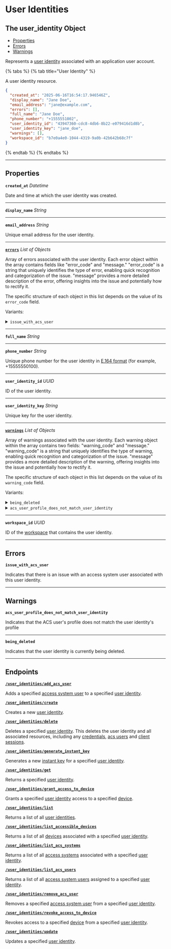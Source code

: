 # User Identities

## The user_identity Object

- [Properties](./#properties)
- [Errors](./#errors)
- [Warnings](./#warnings)


Represents a [user identity](../../capability-guides/mobile-access/managing-mobile-app-user-accounts-with-user-identities.md#what-is-a-user-identity) associated with an application user account.

{% tabs %}
{% tab title="User Identity" %}

A user identity resource.

```json
{
  "created_at": "2025-06-16T16:54:17.946546Z",
  "display_name": "Jane Doe",
  "email_address": "jane@example.com",
  "errors": [],
  "full_name": "Jane Doe",
  "phone_number": "+1555551002",
  "user_identity_id": "43947360-cdc8-4db6-8b22-e079416d1d8b",
  "user_identity_key": "jane_doe",
  "warnings": [],
  "workspace_id": "b7e0a4e0-1044-4319-9a0b-42b642b68c7f"
}
```
{% endtab %}
{% endtabs %}

---
## Properties

**`created_at`** *Datetime*

Date and time at which the user identity was created.




---

**`display_name`** *String*





---

**`email_address`** *String*

Unique email address for the user identity.




---

[**`errors`**](./#errors) *List* *of Objects*

Array of errors associated with the user identity. Each error object within the array contains fields like "error_code" and "message." "error_code" is a string that uniquely identifies the type of error, enabling quick recognition and categorization of the issue. "message" provides a more detailed description of the error, offering insights into the issue and potentially how to rectify it.




The specific structure of each object in this list depends on the value of its `error_code` field.

Variants:
<details>
<summary><code>issue_with_acs_user</code></summary>

Indicates that there is an issue with an access system user associated with this user identity.

  **`acs_system_id`** *UUID*
  
  
  ID of the access system that the user identity is associated with.
  
  
  ---

  **`acs_user_id`** *UUID*
  
  
  ID of the access system user that has an issue.
  
  
  ---

  **`created_at`** *Datetime*
  
  
  Date and time at which Seam created the error.
  
  
  ---

  **`error_code`** *Enum*
  
  
  Unique identifier of the type of error. Enables quick recognition and categorization of the issue.
  
  Enum values:
  
  - <code>issue_with_acs_user</code>
  
  
  ---

  **`message`** *String*
  
  
  Detailed description of the error. Provides insights into the issue and potentially how to rectify it.
  
  
</details>

---

**`full_name`** *String*





---

**`phone_number`** *String*

Unique phone number for the user identity in [E.164 format](https://www.itu.int/rec/T-REC-E.164/en) (for example, +15555550100).




---

**`user_identity_id`** *UUID*

ID of the user identity.




---

**`user_identity_key`** *String*

Unique key for the user identity.




---

[**`warnings`**](./#warnings) *List* *of Objects*

Array of warnings associated with the user identity. Each warning object within the array contains two fields: "warning_code" and "message." "warning_code" is a string that uniquely identifies the type of warning, enabling quick recognition and categorization of the issue. "message" provides a more detailed description of the warning, offering insights into the issue and potentially how to rectify it.




The specific structure of each object in this list depends on the value of its `warning_code` field.

Variants:
<details>
<summary><code>being_deleted</code></summary>

Indicates that the user identity is currently being deleted.

  **`created_at`** *Datetime*
  
  
  Date and time at which Seam created the warning.
  
  
  ---

  **`message`** *String*
  
  
  Detailed description of the warning. Provides insights into the issue and potentially how to rectify it.
  
  
  ---

  **`warning_code`** *Enum*
  
  
  Unique identifier of the type of warning. Enables quick recognition and categorization of the issue.
  
  Enum values:
  
  - <code>being_deleted</code>
  
  
</details>
<details>
<summary><code>acs_user_profile_does_not_match_user_identity</code></summary>

Indicates that the ACS user's profile does not match the user identity's profile

  **`created_at`** *Datetime*
  
  
  Date and time at which Seam created the warning.
  
  
  ---

  **`message`** *String*
  
  
  Detailed description of the warning. Provides insights into the issue and potentially how to rectify it.
  
  
  ---

  **`warning_code`** *Enum*
  
  
  Unique identifier of the type of warning. Enables quick recognition and categorization of the issue.
  
  Enum values:
  
  - <code>acs_user_profile_does_not_match_user_identity</code>
  
  
</details>

---

**`workspace_id`** *UUID*

ID of the [workspace](../../core-concepts/workspaces/README.md) that contains the user identity.




---


## Errors

**`issue_with_acs_user`**

Indicates that there is an issue with an access system user associated with this user identity.

---


## Warnings

**`acs_user_profile_does_not_match_user_identity`**

Indicates that the ACS user's profile does not match the user identity's profile

---

**`being_deleted`**

Indicates that the user identity is currently being deleted.

---

## Endpoints


[**`/user_identities/add_acs_user`**](./add_acs_user.md)

Adds a specified [access system user](https://docs.seam.co/latest/capability-guides/access-systems/user-management) to a specified [user identity](../../capability-guides/mobile-access/managing-mobile-app-user-accounts-with-user-identities.md#what-is-a-user-identity).


[**`/user_identities/create`**](./create.md)

Creates a new [user identity](../../capability-guides/mobile-access/managing-mobile-app-user-accounts-with-user-identities.md#what-is-a-user-identity).


[**`/user_identities/delete`**](./delete.md)

Deletes a specified [user identity](../../capability-guides/mobile-access/managing-mobile-app-user-accounts-with-user-identities.md#what-is-a-user-identity). This deletes the user identity and all associated resources, including any [credentials](https://docs.seam.co/latest/api/access-control-systems/credentials), [acs users](https://docs.seam.co/latest/api/access-control-systems/users) and [client sessions](https://docs.seam.co/latest/api/client_sessions).


[**`/user_identities/generate_instant_key`**](./generate_instant_key.md)

Generates a new [instant key](https://docs.seam.co/latest/capability-guides/mobile-access/instant-keys) for a specified [user identity](../../capability-guides/mobile-access/managing-mobile-app-user-accounts-with-user-identities.md#what-is-a-user-identity).


[**`/user_identities/get`**](./get.md)

Returns a specified [user identity](../../capability-guides/mobile-access/managing-mobile-app-user-accounts-with-user-identities.md#what-is-a-user-identity).


[**`/user_identities/grant_access_to_device`**](./grant_access_to_device.md)

Grants a specified [user identity](../../capability-guides/mobile-access/managing-mobile-app-user-accounts-with-user-identities.md#what-is-a-user-identity) access to a specified [device](../../core-concepts/devices/README.md).


[**`/user_identities/list`**](./list.md)

Returns a list of all [user identities](../../capability-guides/mobile-access/managing-mobile-app-user-accounts-with-user-identities.md#what-is-a-user-identity).


[**`/user_identities/list_accessible_devices`**](./list_accessible_devices.md)

Returns a list of all [devices](../../core-concepts/devices/README.md) associated with a specified [user identity](../../capability-guides/mobile-access/managing-mobile-app-user-accounts-with-user-identities.md#what-is-a-user-identity).


[**`/user_identities/list_acs_systems`**](./list_acs_systems.md)

Returns a list of all [access systems](https://docs.seam.co/latest/capability-guides/access-systems) associated with a specified [user identity](../../capability-guides/mobile-access/managing-mobile-app-user-accounts-with-user-identities.md#what-is-a-user-identity).


[**`/user_identities/list_acs_users`**](./list_acs_users.md)

Returns a list of all [access system users](https://docs.seam.co/latest/capability-guides/access-systems/user-management) assigned to a specified [user identity](../../capability-guides/mobile-access/managing-mobile-app-user-accounts-with-user-identities.md#what-is-a-user-identity).


[**`/user_identities/remove_acs_user`**](./remove_acs_user.md)

Removes a specified [access system user](https://docs.seam.co/latest/capability-guides/access-systems/user-management) from a specified [user identity](../../capability-guides/mobile-access/managing-mobile-app-user-accounts-with-user-identities.md#what-is-a-user-identity).


[**`/user_identities/revoke_access_to_device`**](./revoke_access_to_device.md)

Revokes access to a specified [device](../../core-concepts/devices/README.md) from a specified [user identity](../../capability-guides/mobile-access/managing-mobile-app-user-accounts-with-user-identities.md#what-is-a-user-identity).


[**`/user_identities/update`**](./update.md)

Updates a specified [user identity](../../capability-guides/mobile-access/managing-mobile-app-user-accounts-with-user-identities.md#what-is-a-user-identity).


